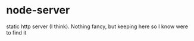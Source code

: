 # node-server
static http server (I think). Nothing fancy, but keeping here so I know were to find it
